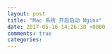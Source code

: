 ```yaml
---
layout: post
title: "Mac 系统 开启启动 Nginx"
date: 2017-05-16 14:26:38 +0800
comments: true
categories: 
---
```

